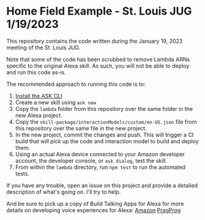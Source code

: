 Home Field Example - St. Louis JUG 1/19/2023
==
This repository contains the code written during the January 19, 2023 
meeting of the St. Louis JUG.

Note that some of the code has been scrubbed to remove Lambda ARNs 
specific to the original Alexa skill. As such, you will not be able 
to deploy and run this code as-is.

The recommended approach to running this code is to:

 1. [Install the ASK CLI](https://developer.amazon.com/en-US/docs/alexa/smapi/quick-start-alexa-skills-kit-command-line-interface.html)
 2. Create a new skill using `ask new`
 3. Copy the `lambda` folder from this repository over the same 
    folder in the new Alexa project.
 4. Copy the `skill-package/interactionModels/custom/en-US.json` 
    file from this repository over the same file in the new project.
 5. In the new project, commit the changes and push. This will trigger a CI
    build that will pick up the code and interaction model to build and
    deploy them.
 6. Using an actual Alexa device connected to your Amazon developer account,
    the developer console, or `ask dialog`, test the skill.
 7. From within the `lambda` directory, run `npm test` to run the 
    automated tests.

If you have any trouble, open an issue on this project and provide a detailed
description of what's going on. I'll try to help.

And be sure to pick up a copy of Build Talking Apps for Alexa for more details
on developing voice experiences for Alexa:
[Amazon](http://www.amazon.com/gp/product/1680507257/?tag=habumacom-20)
[PragProg](https://pragprog.com/titles/cwalexa/build-talking-apps-for-alexa/)
